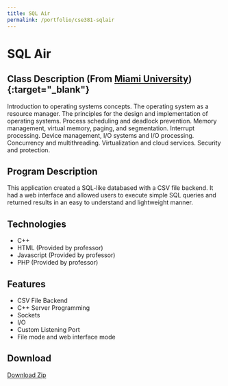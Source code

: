 ```yaml
---
title: SQL Air
permalink: /portfolio/cse381-sqlair
---
```

# SQL Air

## Class Description (From [Miami University](https://www.miamioh.edu/cec/academics/departments/cse/academics/course-descriptions/cse-381/index.html)){:target="_blank"}
Introduction to operating systems concepts. The operating system as a resource manager. The principles for the design and implementation of operating systems. Process scheduling and deadlock prevention. Memory management, virtual memory, paging, and segmentation. Interrupt processing. Device management, I/O systems and I/O processing. Concurrency and multithreading. Virtualization and cloud services. Security and protection.

## Program Description
This application created a SQL-like databased with a CSV file backend.  It had a web interface and allowed users to execute simple SQL queries and returned results in an easy to understand and lightweight manner.

## Technologies
* C++
* HTML (Provided by professor)
* Javascript (Provided by professor)
* PHP (Provided by professor)

## Features
* CSV File Backend
* C++ Server Programming
* Sockets
* I/O
* Custom Listening Port
* File mode and web interface mode

## Download
[Download Zip](/assets/portfolio/cse_381_sqlair.zip)